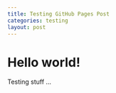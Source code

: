 ```yaml
---
title: Testing GitHub Pages Post
categories: testing
layout: post
---
```


# Hello world!

Testing stuff ... 